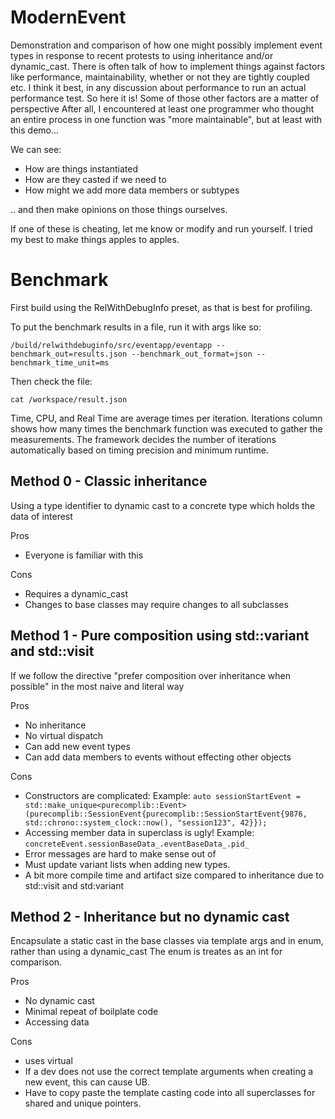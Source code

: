 # ModernEvent
Demonstration and comparison of how one might possibly implement event types in response to recent protests to using inheritance and/or dynamic_cast.
There is often talk of how to implement things against factors like performance, maintainability, whether or not they are tightly coupled etc. I think
it best, in any discussion about performance to run an actual performance test. So here it is! Some of those other factors are a matter of perspective
After all, I encountered at least one programmer who thought an entire process in one function was "more maintainable", but at least with this demo...

We can see:
- How are things instantiated
- How are they casted if we need to
- How might we add more data members or subtypes

.. and then make opinions on those things ourselves.

If one of these is cheating, let me know or modify and run yourself. I tried my best to make things apples to apples.

# Benchmark
First build using the RelWithDebugInfo preset, as that is best for profiling.

To put the benchmark results in a file, run it with args like so:
```
/build/relwithdebuginfo/src/eventapp/eventapp --benchmark_out=results.json --benchmark_out_format=json --benchmark_time_unit=ms
```

Then check the file:
```
cat /workspace/result.json
```

Time, CPU, and Real Time are average times per iteration. Iterations column shows how many times the benchmark function was executed to gather the measurements.
The framework decides the number of iterations automatically based on timing precision and minimum runtime.

## Method 0 - Classic inheritance
Using a type identifier to dynamic cast to a concrete type which holds the data of interest

Pros
- Everyone is familiar with this

Cons
- Requires a dynamic_cast
- Changes to base classes may require changes to all subclasses

## Method 1 - Pure composition using std::variant and std::visit
If we follow the directive "prefer composition over inheritance when possible" in the most naive and literal way

Pros
- No inheritance
- No virtual dispatch
- Can add new event types
- Can add data members to events without effecting other objects

Cons
- Constructors are complicated: Example: `auto sessionStartEvent = std::make_unique<purecomplib::Event>(purecomplib::SessionEvent{purecomplib::SessionStartEvent{9876, std::chrono::system_clock::now(), "session123", 42}});`
- Accessing member data in superclass is ugly! Example: `concreteEvent.sessionBaseData_.eventBaseData_.pid_`
- Error messages are hard to make sense out of
- Must update variant lists when adding new types.
- A bit more compile time and artifact size compared to inheritance due to std::visit and std:variant

## Method 2 - Inheritance but no dynamic cast
Encapsulate a static cast in the base classes via template args and in enum, rather than using a dynamic_cast
The enum is treates as an int for comparison.

Pros
- No dynamic cast
- Minimal repeat of boilplate code
- Accessing data

Cons
- uses virtual
- If a dev does not use the correct template arguments when creating a new event, this can cause UB.
- Have to copy paste the template casting code into all superclasses for shared and unique pointers.


